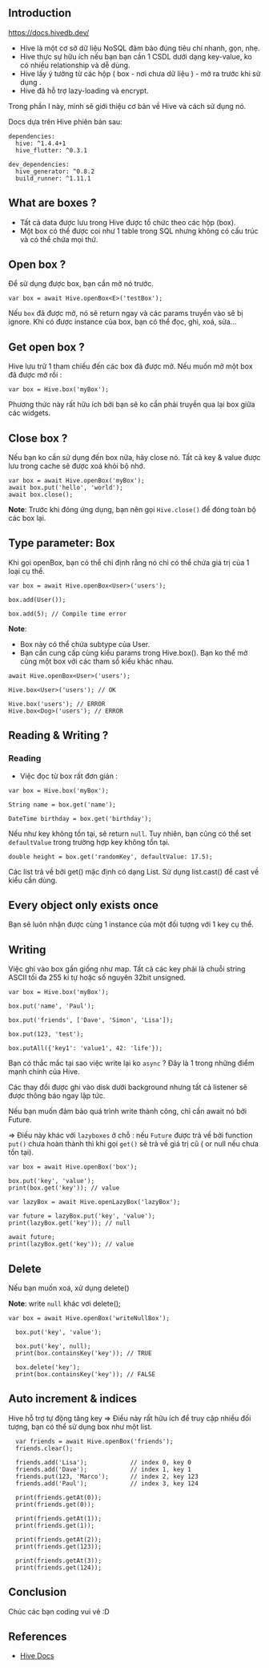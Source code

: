## Introduction

https://docs.hivedb.dev/

- Hive là một cơ sở dữ liệu NoSQL đảm bảo đúng tiêu chí nhanh, gọn, nhẹ.
- Hive thực sự hữu ích nếu bạn bạn cần 1 CSDL dưới dạng key-value, ko có nhiều relationship và dễ dùng. 
- Hive lấy ý tưởng từ các hộp ( box - nơi chưa dữ liệu ) - mở ra trước khi sử dụng .
- Hive đã hỗ trợ lazy-loading và encrypt.

Trong phần I này, mình sẽ giới thiệu cơ bản về Hive và cách sử dụng nó.

Docs dựa trên Hive phiên bản sau:
~~~
dependencies:
  hive: ^1.4.4+1
  hive_flutter: ^0.3.1

dev_dependencies:
  hive_generator: ^0.8.2
  build_runner: ^1.11.1
~~~

## What are boxes ?

- Tất cả data được lưu trong Hive được tổ chức theo các hộp (box).
- Một box có thể được coi như 1 table trong SQL nhưng không có cấu trúc và có thể chứa mọi thứ.

## Open box ?

Để sử dụng được box, bạn cần mở nó trước.

~~~
var box = await Hive.openBox<E>('testBox');
~~~

Nếu `box` đã được mở, nó sẽ return ngay và các params truyền vào sẽ bị ignore.
Khi có được instance của box, bạn có thể đọc, ghi, xoá, sửa...

## Get open box ?

Hive lưu trữ 1 tham chiếu đến các box đã được mở. Nếu muốn mở một box đã được mở rồi :

~~~
var box = Hive.box('myBox');
~~~

Phương thức này rất hữu ích bởi bạn sẽ ko cần phải truyền qua lại box giữa các widgets.

## Close box ?

Nếu bạn ko cần sử dụng đến box nữa, hãy close nó. 
Tất cả key & value được lưu trong cache sẽ được xoá khỏi bộ nhớ.

~~~
var box = await Hive.openBox('myBox');
await box.put('hello', 'world');
await box.close();
~~~
**Note**: Trước khi đóng ứng dụng, bạn nên gọi `Hive.close()` để đóng toàn bộ các box lại.

## Type parameter: Box<E>

Khi gọi openBox, bạn có thể chỉ định rằng nó chỉ có thể chứa giá trị của 1 loại cụ thể. 

~~~
var box = await Hive.openBox<User>('users');

box.add(User());

box.add(5); // Compile time error
~~~
**Note**: 
* Box này có thể chứa subtype của User.
* Bạn cần cung cấp cùng kiểu params trong Hive.box(). Bạn ko thể mở cùng một box với các tham số kiểu khác nhau.

~~~
await Hive.openBox<User>('users');

Hive.box<User>('users'); // OK

Hive.box('users'); // ERROR
Hive.box<Dog>('users'); // ERROR
~~~

## Reading & Writing ?

### Reading 

- Việc đọc từ box rất đơn giản :

~~~
var box = Hive.box('myBox');

String name = box.get('name');

DateTime birthday = box.get('birthday');
~~~
Nếu như key không tồn tại, sẽ return `null`. 
Tuy nhiên, bạn cũng có thể set `defaultValue` trong trường hợp key không tồn tại.

~~~
double height = box.get('randomKey', defaultValue: 17.5);
~~~

Các list trả về bởi get() mặc định có dạng List<dynamic>. Sử dụng list.cast<SomeType>() để cast về kiểu cần dùng.

## Every object only exists once

Bạn sẽ luôn nhận được cùng 1 instance của một đối tượng với 1 key cụ thể.

## Writing

Việc ghi vào box gần giống như map. 
Tất cả các key phải là chuỗi string ASCII tối đa 255 kí tự hoặc số nguyên 32bit unsigned.

~~~
var box = Hive.box('myBox');

box.put('name', 'Paul');

box.put('friends', ['Dave', 'Simon', 'Lisa']);

box.put(123, 'test');

box.putAll({'key1': 'value1', 42: 'life'});
~~~

Bạn có thắc mắc tại sao việc write lại ko `async` ? Đây là 1 trong những điểm mạnh chính của Hive.

Các thay đổi được ghi vào disk dưới background nhưng tất cả listener sẽ được thông báo ngay lập tức. 

Nếu bạn muốn đảm bảo quá trình write thành công, chỉ cần await nó bởi Future.

=> Điều này khác với `lazyboxes` ở chỗ : nếu `Future` được trả về bởi function `put()` chưa hoàn thành thì khi gọi `get()` sẽ trả về giá trị cũ ( or null nếu chưa tồn tại).

~~~
var box = await Hive.openBox('box');

box.put('key', 'value');
print(box.get('key')); // value

var lazyBox = await Hive.openLazyBox('lazyBox');

var future = lazyBox.put('key', 'value');
print(lazyBox.get('key')); // null

await future;
print(lazyBox.get('key')); // value
~~~

## Delete 

Nếu bạn muốn xoá, xử dụng delete() 

**Note**: write `null` khác vơi delete();

~~~
var box = await Hive.openBox('writeNullBox');

  box.put('key', 'value');

  box.put('key', null);
  print(box.containsKey('key')); // TRUE

  box.delete('key');
  print(box.containsKey('key')); // FALSE
~~~

## Auto increment & indices

Hive hỗ trợ tự động tăng key => Điều này rất hữu ích để truy cập nhiều đối tượng, bạn có thể sử dụng box như một list.

~~~
  var friends = await Hive.openBox('friends');
  friends.clear();

  friends.add('Lisa');            // index 0, key 0
  friends.add('Dave');            // index 1, key 1
  friends.put(123, 'Marco');      // index 2, key 123
  friends.add('Paul');            // index 3, key 124

  print(friends.getAt(0));
  print(friends.get(0));
  
  print(friends.getAt(1));
  print(friends.get(1));
  
  print(friends.getAt(2));
  print(friends.get(123));
  
  print(friends.getAt(3));
  print(friends.get(124));
~~~

## Conclusion 

Chúc các bạn coding vui vẻ :D

## References

- [Hive Docs](https://docs.hivedb.dev/#/)